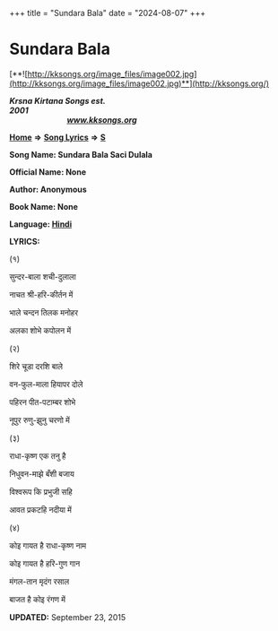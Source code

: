 +++
title = "Sundara Bala"
date = "2024-08-07"
+++

# Sundara Bala
[**![http://kksongs.org/image_files/image002.jpg](http://kksongs.org/image_files/image002.jpg)**](http://kksongs.org/)

**_Krsna Kirtana Songs est. 2001_**                                                                                                                                                 **_www.kksongs.org_**

**[Home](http://kksongs.org/)** **⇒** **[Song Lyrics](http://kksongs.org/lyrics.html)** **⇒** **[S](http://kksongs.org/songs/song_s.html)**

**Song Name: Sundara Bala Saci Dulala**

**Official Name: None**

**Author: Anonymous**

**Book Name: None**

**Language: [Hindi](http://kksongs.org/language/list/hindi.html)**

**LYRICS:**

(१)

सुन्दर\-बाला शची\-दुलाला

नाचत श्री\-हरि\-कीर्तन में

भाले चन्दन तिलक मनोहर

अलका शोभे कपोलन में

(२)

शिरे चूडा दरशि बाले

वन\-फुल\-माला हियापर दोले

पहिरन पीत\-पटाम्बर शोभे

नूपुर रुणु\-झुनु चरणो में

(३)

राधा\-कृष्ण एक तनु है

निधुवन\-माझे बँशी बजाय

विश्वरूप कि प्रभुजी सहि

आवत प्रकटहि नदीया में

(४)

कोइ गायत है राधा\-कृष्ण नाम

कोइ गायत है हरि\-गुण गान

मंगल\-तान मृदंग रसाल

बाजत है कोइ रंगण में

**UPDATED:** September 23, 2015